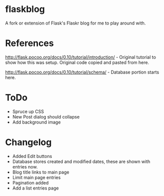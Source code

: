 flaskblog
=========

A fork or extension of Flask's Flaskr blog for me to play around with.

References
==========
http://flask.pocoo.org/docs/0.10/tutorial/introduction/ - Original tutorial to show how this was setup.  Original code copied and pasted from here.

http://flask.pocoo.org/docs/0.10/tutorial/schema/ - Database portion starts here.

ToDo
====
* Spruce up CSS
* New Post dialog should collapse
* Add background image

Changelog
=========
* Added Edit buttons
* Database stores created and modified dates, these are shown with entries now.
* Blog title links to main page
* Limit main page entries
* Pagination added
* Add a list entries page
